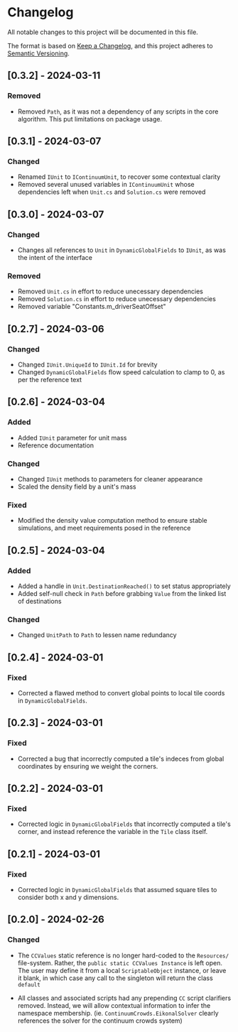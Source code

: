 # Changelog

All notable changes to this project will be documented in this file.

The format is based on [Keep a Changelog](https://keepachangelog.com/en/1.0.0/),
and this project adheres to [Semantic Versioning](https://semver.org/spec/v2.0.0.html).

## [0.3.2] - 2024-03-11

### Removed

- Removed `Path`, as it was not a dependency of any scripts in the core algorithm. This put limitations on package usage.

## [0.3.1] - 2024-03-07

### Changed

- Renamed `IUnit` to `IContinuumUnit`,  to recover some contextual clarity
- Removed several unused variables in `IContinuumUnit` whose dependencies left when `Unit.cs` and `Solution.cs` were removed

## [0.3.0] - 2024-03-07

### Changed

- Changes all references to `Unit` in `DynamicGlobalFields` to `IUnit`, as was the intent of the interface

### Removed

- Removed `Unit.cs` in effort to reduce unecessary dependencies
- Removed `Solution.cs` in effort to reduce unecessary dependencies
- Removed variable "Constants.m_driverSeatOffset"

## [0.2.7] - 2024-03-06

### Changed

- Changed `IUnit.UniqueId` to `IUnit.Id` for brevity
- Changed `DynamicGlobalFields` flow speed calculation to clamp to 0, as per the reference text

## [0.2.6] - 2024-03-04

### Added

- Added `IUnit` parameter for unit mass
- Reference documentation

### Changed

- Changed `IUnit` methods to parameters for cleaner appearance
- Scaled the density field by a unit's mass


### Fixed

- Modified the density value computation method to ensure stable simulations, and meet requirements posed in the reference

## [0.2.5] - 2024-03-04

### Added

- Added a handle in `Unit.DestinationReached()` to set status appropriately
- Added self-null check in `Path` before grabbing `Value` from the linked list of destinations

### Changed

- Changed `UnitPath` to `Path` to lessen name redundancy

## [0.2.4] - 2024-03-01

### Fixed

- Corrected a flawed method to convert global points to local tile coords in `DynamicGlobalFields`.

## [0.2.3] - 2024-03-01

### Fixed

- Corrected a bug that incorrectly computed a tile's indeces from global coordinates by ensuring we weight the corners.

## [0.2.2] - 2024-03-01

### Fixed

- Corrected logic in `DynamicGlobalFields` that incorrectly computed a tile's corner, and instead reference the variable in the `Tile` class itself.

## [0.2.1] - 2024-03-01

### Fixed

- Corrected logic in `DynamicGlobalFields` that assumed square tiles to consider both x and y dimensions.

## [0.2.0] - 2024-02-26

### Changed

- The `CCValues` static reference is no longer hard-coded to the `Resources/` file-system. Rather, the `public static CCValues Instance` is left open. The user may define it from a local `ScriptableObject` instance, or leave it blank, in which case any call to the singleton will return the class `default`

- All classes and associated scripts had any prepending `CC` script clarifiers removed. Instead, we will allow contextual information to infer the namespace membership. (ie. `ContinuumCrowds.EikonalSolver` clearly references the solver for the continuum crowds system)